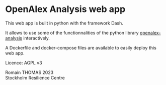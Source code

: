 # OpenAlex Analysis web app

This web app is built in python with the framework Dash.

It allows to use some of the functionnalities of the python library [openalex-analysis](https://github.com/romain894/openalex-analysis) interactively.

A Dockerfile and docker-compose files are available to easily deploy this web app.

Licence: AGPL v3

Romain THOMAS 2023  
Stockholm Resilience Centre